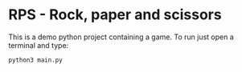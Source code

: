 # RPS - Rock, paper and scissors
This is a demo python project containing a game. 
To run just open a terminal and type:
```python
python3 main.py
```